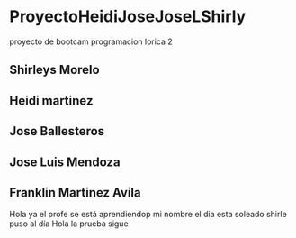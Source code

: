 # ProyectoHeidiJoseJoseLShirly
proyecto de bootcam programacion lorica 2
## Shirleys Morelo
## Heidi martinez
## Jose Ballesteros
## Jose Luis Mendoza
## Franklin Martinez Avila
Hola ya el profe se está aprendiendop mi nombre
el dia esta soleado 
shirle puso al día
Hola la prueba sigue